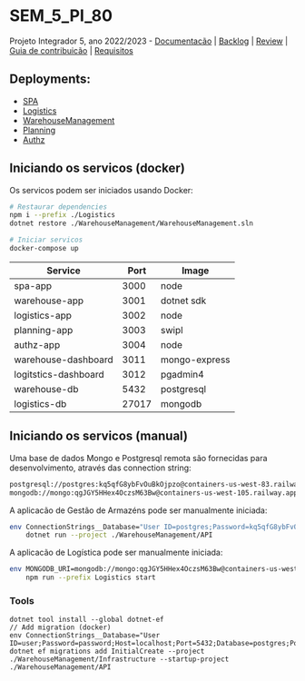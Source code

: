 # SEM_5_PI_80

Projeto Integrador 5, ano 2022/2023 -
[Documentacão](./doc/index.md) | [Backlog](./doc/backlog.md) | [Review](./doc/review.md) | [Guia de contribuicão](./CONTRIBUTING.md) | [Requisitos](./doc/requirements)

## Deployments:

- [SPA](https://eletricacme.azurewebsites.net)  
- [Logistics](https://logisticsg80.azurewebsites.net)  
- [WarehouseManagement](https://warehouseg80.azurewebsites.net)  
- [Planning](https://planningg80.azurewebsites.net)  
- [Authz](https://authz80.azurewebsites.net)  

## Iniciando os servicos (docker)

Os servicos podem ser iniciados usando Docker:

```sh
# Restaurar dependencies
npm i --prefix ./Logistics
dotnet restore ./WarehouseManagement/WarehouseManagement.sln

# Iniciar servicos
docker-compose up
```

| Service              | Port  | Image         |
| ---                  | ---   | ---           |
| spa-app              | 3000  | node          |
| warehouse-app        | 3001  | dotnet sdk    |
| logistics-app        | 3002  | node          |
| planning-app         | 3003  | swipl         |
| authz-app            | 3004  | node          |
| warehouse-dashboard  | 3011  | mongo-express |
| logitstics-dashboard | 3012  | pgadmin4      |
| warehouse-db         | 5432  | postgresql    |
| logistics-db         | 27017 | mongodb       |

## Iniciando os servicos (manual)

Uma base de dados Mongo e Postgresql remota são fornecidas para desenvolvimento, através das connection string:

```sh
postgresql://postgres:kq5qfG8ybFvOuBkOjpzo@containers-us-west-83.railway.app:5602/railway
mongodb://mongo:qgJGY5HHex4OczsM63Bw@containers-us-west-105.railway.app:7078
```

A aplicacão de Gestão de Armazéns pode ser manualmente iniciada:

```sh
env ConnectionStrings__Database="User ID=postgres;Password=kq5qfG8ybFvOuBkOjpzo;Host=containers-us-west-83.railway.app;Port=5602;Database=railway;Pooling=true;" \
	dotnet run --project ./WarehouseManagement/API
```

A aplicacão de Logística pode ser manualmente iniciada:

```sh
env MONGODB_URI=mongodb://mongo:qgJGY5HHex4OczsM63Bw@containers-us-west-105.railway.app:7078 \
	npm run --prefix Logistics start
```

### Tools
``` Migrations
dotnet tool install --global dotnet-ef
// Add migration (docker)
env ConnectionStrings__Database="User ID=user;Password=password;Host=localhost;Port=5432;Database=postgres;Pooling=true;" dotnet ef migrations add InitialCreate --project ./WarehouseManagement/Infrastructure --startup-project ./WarehouseManagement/API
```
